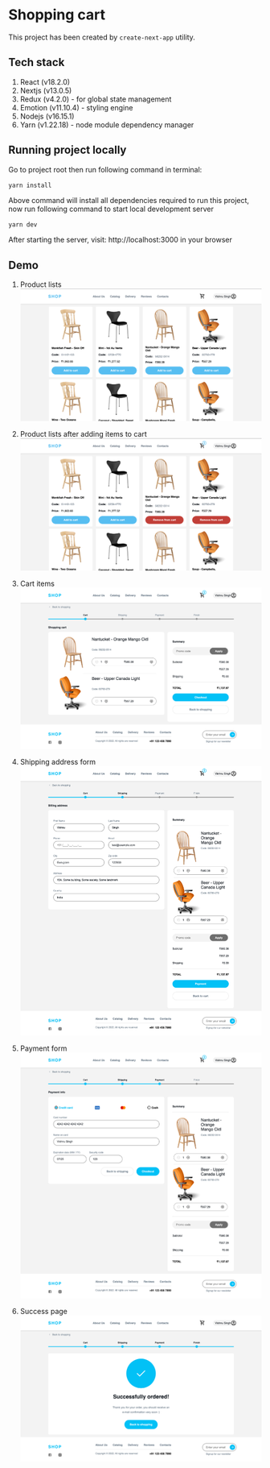 # Shopping cart

This project has been created by `create-next-app` utility.

## Tech stack

1. React (v18.2.0)
2. Nextjs (v13.0.5)
3. Redux (v4.2.0) - for global state management
4. Emotion (v11.10.4) - styling engine
5. Nodejs (v16.15.1)
6. Yarn (v1.22.18) - node module dependency manager

## Running project locally

Go to project root then run following command in terminal:

```sh
yarn install
```

Above command will install all dependencies required to run this project, now run following command to start local development server

```
yarn dev
```

After starting the server, visit: http://localhost:3000 in your browser

## Demo

1. Product lists
   ![Product lists](./demo/1-product-list.png 'Product lists')

2. Product lists after adding items to cart
   ![Product lists](./demo/2-add-to-cart.png 'Product lists')

3. Cart items
   ![Cart items](./demo/3-cart.png 'Cart items')

4. Shipping address form
   ![Shipping address form](./demo/4-shipping.png 'Shipping address form')

5. Payment form
   ![Payment form](./demo/5-payment.png 'Payment form')

6. Success page
   ![Success page](./demo/6-success.png 'Success page')
